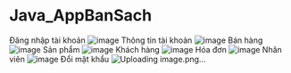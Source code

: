 # Java_AppBanSach
Đăng nhập tài khoản
![image](https://github.com/vovanminhtri2002/Java_AppBanSach/assets/118377344/c5264bba-c0de-468a-9f5a-a1e5de54c659)
Thông tin tài khoản
![image](https://github.com/vovanminhtri2002/Java_AppBanSach/assets/118377344/55ce49d4-7582-43b7-8835-e8f1325f007d)
Bán hàng
![image](https://github.com/vovanminhtri2002/Java_AppBanSach/assets/118377344/e25e4fdd-a4f6-488b-bd92-7bc11fd7531c)
Sản phẩm
![image](https://github.com/vovanminhtri2002/Java_AppBanSach/assets/118377344/f7d9c874-37d2-4883-a54c-a51981b87e07)
Khách hàng
![image](https://github.com/vovanminhtri2002/Java_AppBanSach/assets/118377344/3343db0a-39c0-4085-a6db-ae046ef50fc7)
Hóa đơn
![image](https://github.com/vovanminhtri2002/Java_AppBanSach/assets/118377344/f0019cce-89ff-4c8e-aa0f-8586664e489c)
Nhân viên
![image](https://github.com/vovanminhtri2002/Java_AppBanSach/assets/118377344/487318f5-101f-4a7c-8a15-d522e550ad1f)
Đổi mật khẩu
![Uploading image.png…]()
